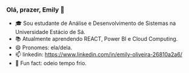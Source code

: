 ### Olá, prazer, Emily 👋

- 🎓​​ Sou estudante de Análise e Desenvolvimento de Sistemas na Universidade Estácio de Sá.
- 📚 Atualmente aprendendo REACT, Power BI e Cloud Computing.
- 😄 Pronomes: ela/dela.
- 📫 linkedin: https://www.linkedin.com/in/emily-oliveira-26810a2a6/
- 🥶​ Fun fact: odeio tempo frio.

<!---
Emily-H-G/Emily-H-G is a ✨ special ✨ repository because its `README.md` (this file) appears on your GitHub profile.
You can click the Preview link to take a look at your changes.
--->
